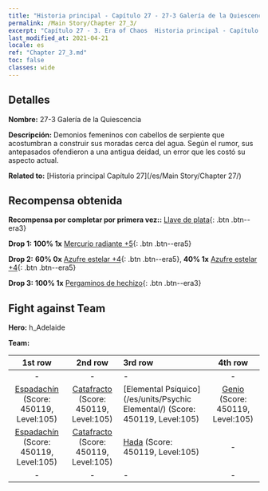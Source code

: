 ```yaml
---
title: "Historia principal - Capítulo 27 - 27-3 Galería de la Quiescencia"
permalink: /Main Story/Chapter 27_3/
excerpt: "Capítulo 27 - 3. Era of Chaos  Historia principal - Capítulo 27_3. 27-3 Galería de la Quiescencia"
last_modified_at: 2021-04-21
locale: es
ref: "Chapter 27_3.md"
toc: false
classes: wide
---
```


## Detalles

 **Nombre:** 27-3 Galería de la Quiescencia

 **Descripción:** Demonios femeninos con cabellos de serpiente que acostumbran a construir sus moradas cerca del agua. Según el rumor, sus antepasados ofendieron a una antigua deidad, un error que les costó su aspecto actual.

 **Related to:** [Historia principal Capítulo 27](/es/Main Story/Chapter 27/)

## Recompensa obtenida

 **Recompensa por completar por primera vez::** [Llave de plata](/es/Items/con_693/){: .btn .btn--era3}

 **Drop 1:** **100% 1x** [Mercurio radiante +5](/es/Items/mat_98/){: .btn .btn--era5}

 **Drop 2:** **60% 0x** [Azufre estelar +4](/es/Items/mat_92/){: .btn .btn--era5}, **40% 1x** [Azufre estelar +4](/es/Items/mat_92/){: .btn .btn--era5}

 **Drop 3:** **100% 1x** [Pergaminos de hechizo](/es/Items/con_694/){: .btn .btn--era3}


## Fight against Team
 **Hero:** h_Adelaide

 **Team:**


  | 1st row | 2nd row | 3rd row | 4th row |
  |:----:|:----:|:----|:----:|
  | - | - | - | - |
  | [Espadachín](/es/units/Swordsman/) (Score: 450119, Level:105)  | [Catafracto](/es/units/Cavalier/) (Score: 450119, Level:105)  | [Elemental Psíquico](/es/units/Psychic Elemental/) (Score: 450119, Level:105)  | [Genio](/es/units/Genie/) (Score: 450119, Level:105)  |
  | [Espadachín](/es/units/Swordsman/) (Score: 450119, Level:105)  | [Catafracto](/es/units/Cavalier/) (Score: 450119, Level:105)  | [Hada](/es/units/Sprite/) (Score: 450119, Level:105)  | - |
  | - | - | - | - |



